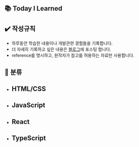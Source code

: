 ## 📚 Today I Learned
  
## ✔️ 작성규칙
- 하루동안 학습한 내용이나 개발관련 경험들을 기록합니다. 
- 더 자세히 기록하고 싶은 내용은 <a href="https://bboyooning.tistory.com/">블로그</a>에 포스팅 합니다.
- reference를 명시하고, 원작자가 참고를 허용하는 자료만 사용합니다.

## 📂 분류
- HTML/CSS
  - 
- JavaScript
  - 
- React
  - 
- TypeScript
  - 
